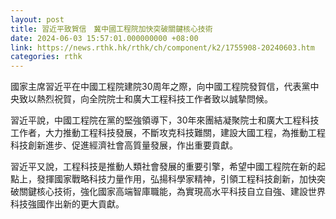 ```yaml
---
layout: post
title: 習近平致賀信　冀中國工程院加快突破關鍵核心技術
date: 2024-06-03 15:57:01.000000000 +08:00
link: https://news.rthk.hk/rthk/ch/component/k2/1755908-20240603.htm
categories: rthk
---
```


國家主席習近平在中國工程院建院30周年之際，向中國工程院發賀信，代表黨中央致以熱烈祝賀，向全院院士和廣大工程科技工作者致以誠摯問候。

習近平說，中國工程院在黨的堅強領導下，30年來團結凝聚院士和廣大工程科技工作者，大力推動工程科技發展，不斷攻克科技難關，建設大國工程，為推動工程科技創新進步、促進經濟社會高質量發展，作出重要貢獻。

習近平又說，工程科技是推動人類社會發展的重要引擎，希望中國工程院在新的起點上，發揮國家戰略科技力量作用，弘揚科學家精神，引領工程科技創新，加快突破關鍵核心技術，強化國家高端智庫職能，為實現高水平科技自立自強、建設世界科技強國作出新的更大貢獻。
